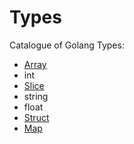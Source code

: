 # Types

Catalogue of Golang Types:

- [Array](arrays.md)
- int
- [Slice](slices.md)
- string
- float
- [Struct](structs.md)
- [Map](maps.md)
